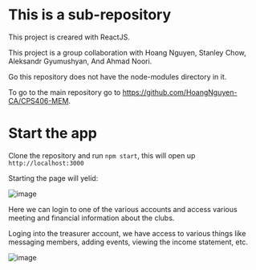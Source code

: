 # This is a sub-repository

This project is creared with ReactJS.

This project is a group collaboration with Hoang Nguyen, Stanley Chow, Aleksandr Gyumushyan, And Ahmad Noori.

Go this repository does not have the node-modules directory in it.

To go to the main repository go to https://github.com/HoangNguyen-CA/CPS406-MEM.

# Start the app

Clone the repository and run `npm start`, this will open up `http://localhost:3000`

Starting the page will yelid:

![image](https://user-images.githubusercontent.com/95401100/195241763-c4bc49ee-973e-444a-a752-7ba0c06419e3.png)

Here we can login to one of the various accounts and access various meeting and financial information about the clubs.

Loging into the treasurer account, we have access to various things like messaging members, adding events, viewing the income statement, etc.

![image](https://user-images.githubusercontent.com/95401100/195242022-615a2425-ff94-442a-b07f-898b5e32f597.png)
